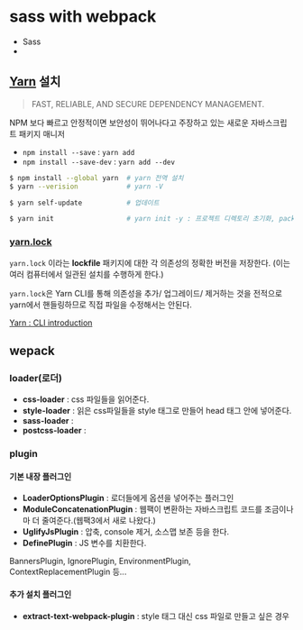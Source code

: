 # sass with webpack

+ Sass
+ 

## [Yarn](https://yarnpkg.com/en/) 설치

> FAST, RELIABLE, AND SECURE DEPENDENCY MANAGEMENT.

NPM 보다 빠르고 안정적이면 보안성이 뛰어나다고 주장하고 있는 새로운 자바스크립트 패키지 매니저

+ `npm install --save` : `yarn add`
+ `npm install --save-dev` : `yarn add --dev` 

```sh
$ npm install --global yarn  # yarn 전역 설치
$ yarn --verision            # yarn -V

$ yarn self-update           # 업데이트

$ yarn init                  # yarn init -y : 프로젝트 디렉토리 초기화, package.json 생성
```

### [yarn.lock](https://yarnpkg.com/en/docs/yarn-lock)

`yarn.lock` 이라는 __lockfile__ 패키지에 대한 각 의존성의 정확한 버전을 저장한다. (이는 여러 컴퓨터에서 일관된 설치를 수행하게 한다.)

`yarn.lock`은 Yarn CLI를 통해 의존성을 추가/ 업그레이드/ 제거하는 것을 전적으로 yarn에서 핸들링하므로 직접 파일을 수정해서는 안된다.

[Yarn : CLI introduction](https://yarnpkg.com/lang/en/docs/cli/)

## wepack

### loader(로더)

+ __css-loader__ : css 파일들을 읽어준다.
+ __style-loader__ :  읽은 css파일들을 style 태그로 만들어 head 태그 안에 넣어준다.
+ __sass-loader__ : 
+ __postcss-loader__ : 
### plugin

#### 기본 내장 플러그인

+ __LoaderOptionsPlugin__ : 로더들에게 옵션을 넣어주는 플러그인
+ __ModuleConcatenationPlugin__ : 웹팩이 변환하는 자바스크립트 코드를 조금이나마 더 줄여준다.(웹팩3에서 새로 나왔다.) 
+ __UglifyJsPlugin__ : 압축, console 제거, 소스맵 보존 등을 한다.
+ __DefinePlugin__ : JS 변수를 치환한다.

BannersPlugin, IgnorePlugin, EnvironmentPlugin, ContextReplacementPlugin 등...

#### 추가 설치 플러그인

+ __extract-text-webpack-plugin__ : style 태그 대신 css 파일로 만들고 싶은 경우 